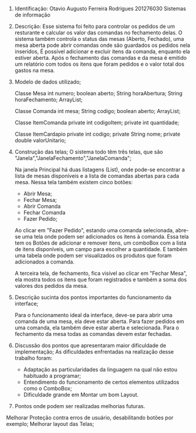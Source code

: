1. Identificação:
 Otavio Augusto Ferreira Rodrigues 201276030 Sistemas de informação

2. Descrição:
	Esse sistema foi feito para controlar os pedidos de um resturante e calcular os valor das comandas no fechamento delas.
	O sistema também controla o status das mesas (Aberto, Fechado), uma mesa aberta pode abrir comandas onde são guardados os pedidos nela inseridos,
	É possível adicionar e excluir itens da comanda, enquanto ela estiver aberta. Após o fechamento das comandas e da mesa é emitido um relatório com
	todos os itens que foram pedidos e o valor total dos gastos na mesa.

3. Modelo de dados utilizado;

	Classe Mesa 
    	int numero;
    	boolean aberto;
    	String horaAbertura;
    	String horaFechamento;
    	ArrayList<Comanda>;

	Classe Comanda
    	int mesa;
    	String codigo;
    	boolean aberto;
    	ArrayList<ItemComanda>;

 	Classe ItemComanda 
    	private int codigoItem;
    	private int quantidade;

 	Classe ItemCardapio
    	private int codigo;
    	private String nome;
    	private double valorUnitario;


4. Construção das telas;
	O sistema todo têm três telas, que são "Janela","JanelaFechamento","JanelaComanda";
	
	Na janela Principal há duas listagens (List), onde pode-se encontrar a lista de mesas disponíveis e a lista de comandas abertas para cada mesa.
	Nessa tela também existem cinco botões: 
	- Abrir Mesa;
	- Fechar Mesa;
	- Abrir Comanda
	- Fechar Comanda
	- Fazer Pedido;
	
	Ao clicar em "Fazer Pedido", estando uma comanda selecionada, abre-se uma tela onde podem ser adicionados os itens à comanda.
	Essa tela tem os Botões de adicionar e remover itens, um comboBox com a lista de itens disponíveis, um campo para escolher a quantidade.
	E também uma tabela onde podem ser visualizados os produtos que foram adicionados a comanda.
	
	A terceira tela, de fechamento, fica visível ao clicar em "Fechar Mesa", ela mostra todos os itens que foram registrados e também a soma
	dos valores dos pedidos da mesa.
	
5. Descrição sucinta dos pontos importantes do funcionamento da interface;
	
	Para o funcionamento ideal da interface, deve-se para abrir uma comanda de uma mesa, ela deve estar aberta.
	Para fazer pedidos em uma comanda, ela também deve estar aberta e selecionada.
	Para o fechamento da mesa todas as comandas devem estar fechadas.

6. Discussão dos pontos que apresentaram maior dificuldade de implementação;
	As dificuldades enfrentadas na realização desse trabalho foram:
	- Adaptação as particularidades da linguagem na qual não estou habituado a programar;
	- Entendimento do funcionamento de certos elementos utilizados como o ComboBox;
	- Dificuldade grande em Montar um bom Layout.

7. Pontos onde podem ser realizadas melhorias futuras.

Melhorar Proteção contra erros de usuário, desabilitando botões por exemplo;
Melhorar layout das Telas;
